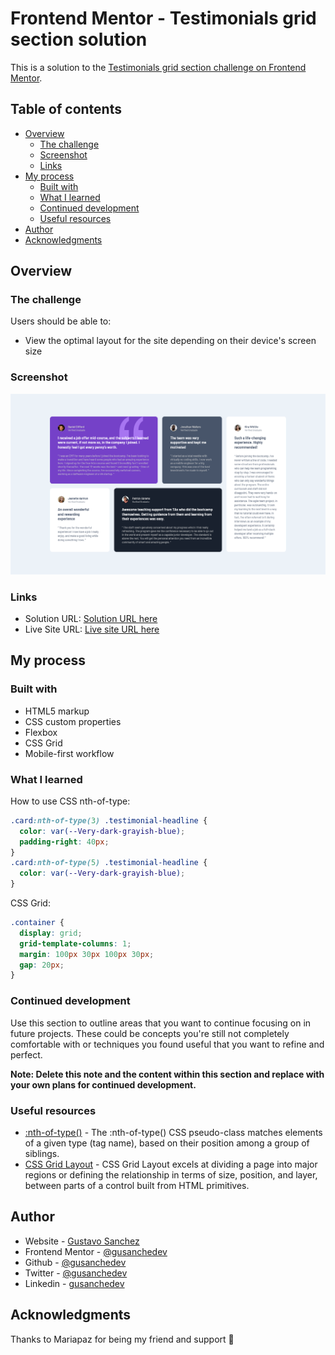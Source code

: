 # Frontend Mentor - Testimonials grid section solution

This is a solution to the [Testimonials grid section challenge on Frontend Mentor](https://www.frontendmentor.io/challenges/testimonials-grid-section-Nnw6J7Un7).

## Table of contents

- [Overview](#overview)
  - [The challenge](#the-challenge)
  - [Screenshot](#screenshot)
  - [Links](#links)
- [My process](#my-process)
  - [Built with](#built-with)
  - [What I learned](#what-i-learned)
  - [Continued development](#continued-development)
  - [Useful resources](#useful-resources)
- [Author](#author)
- [Acknowledgments](#acknowledgments)


## Overview

### The challenge

Users should be able to:

- View the optimal layout for the site depending on their device's screen size

### Screenshot

![](design/screenshot-testimonials-grid-section.png)


### Links

- Solution URL: [Solution URL here](https://your-solution-url.com)
- Live Site URL: [Live site URL here](https://prj-05-testimonials-grid-section.vercel.app/)

## My process

### Built with

- HTML5 markup
- CSS custom properties
- Flexbox
- CSS Grid
- Mobile-first workflow

### What I learned

How to use CSS nth-of-type:
```css
.card:nth-of-type(3) .testimonial-headline {
  color: var(--Very-dark-grayish-blue);
  padding-right: 40px;
}
.card:nth-of-type(5) .testimonial-headline {
  color: var(--Very-dark-grayish-blue);
}
```
CSS Grid:
```css
.container {
  display: grid;
  grid-template-columns: 1;
  margin: 100px 30px 100px 30px;
  gap: 20px;
}
```

### Continued development

Use this section to outline areas that you want to continue focusing on in future projects. These could be concepts you're still not completely comfortable with or techniques you found useful that you want to refine and perfect.

**Note: Delete this note and the content within this section and replace with your own plans for continued development.**

### Useful resources

- [:nth-of-type()](https://developer.mozilla.org/es/docs/Web/CSS/:nth-of-type) - The :nth-of-type() CSS pseudo-class matches elements of a given type (tag name), based on their position among a group of siblings.
- [CSS Grid Layout](https://developer.mozilla.org/es/docs/Web/CSS/CSS_Grid_Layout) - CSS Grid Layout excels at dividing a page into major regions or defining the relationship in terms of size, position, and layer, between parts of a control built from HTML primitives.

## Author

- Website - [Gustavo Sanchez](https://www.gusanche.dev)
- Frontend Mentor - [@gusanchedev](https://www.frontendmentor.io/profile/gusanchedev)
- Github - [@gusanchedev](https://www.github.com/gusanchedev)
- Twitter - [@gusanchedev](https://www.twitter.com/gusanchedev)
- Linkedin - [gusanchedev](https://www.linkedin.com/in/gusanchedev/)

## Acknowledgments

Thanks to Mariapaz for being my friend and support 💙